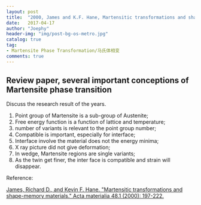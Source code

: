 ```yaml
---
layout: post
title:  "2000, James and K.F. Hane, Martensitic transformations and shape-memory materials"
date:   2017-04-17
author: "Joephy"
header-img: "img/post-bg-os-metro.jpg"
catalog: true
tag:
- Martensite Phase Transformation/马氏体相变
comments: true
---
```

Review paper, several important conceptions of Martensite phase transition
-----------

Discuss the research result of the years.

1. Point group of Martensite is a sub-group of Austenite;
2. Free energy function is a function of lattice and temperature;
3. number of variants is relevant to the point group number;
4. Compatible is important, especially for interface;
5. Interface involve the material does not the energy minima;
6. X ray picture did not give deformation;
7. In wedge, Martensite regions are single variants;
8. As the twin get finer, the inter face is compatible and strain will disappear. 


Reference:

[James, Richard D., and Kevin F. Hane. "Martensitic transformations and shape-memory materials." Acta materialia 48.1 (2000): 197-222.](http://www.sciencedirect.com/science/article/pii/S1359645499002955)

